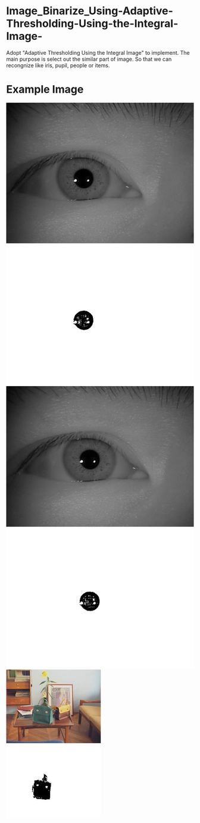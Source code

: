 # Image_Binarize_Using-Adaptive-Thresholding-Using-the-Integral-Image-
Adopt "Adaptive Thresholding Using the Integral Image" to implement.
The main purpose is select out the similar part of image. So that we can recongnize like iris, pupil, people or items.

# Example Image
![image](/000_00.jpg)
![image](/Processed_000_00.jpg)
![image](/000_01.jpg)
![image](/Processed_000_01.jpg)
![image](/bag.jpg)
![image](/Processed_bag.jpg)
